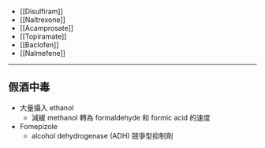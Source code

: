 - [[Disulfiram]]
- [[Naltrexone]]
- [[Acamprosate]]
- [[Topiramate]]
- [[Baclofen]]
- [[Nalmefene]]
---
## 假酒中毒
- 大量攝入 ethanol 
	- 減緩 methanol 轉為 formaldehyde 和 formic acid 的速度
- Fomepizole
	- alcohol dehydrogenase (ADH) 競爭型抑制劑